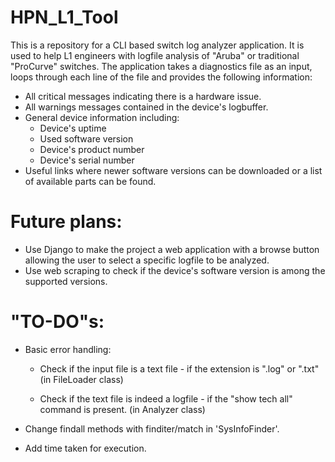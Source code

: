 # HPN_L1_Tool
This is a repository for a CLI based switch log analyzer application. It is used to help L1 engineers with logfile analysis of "Aruba" or traditional "ProCurve" switches.
The application takes a diagnostics file as an input, loops through each line of the file and provides the following information: 
 - All critical messages indicating there is a hardware issue.
 - All warnings messages contained in the device's logbuffer.
 - General device information including:
   * Device's uptime
   * Used software version
   * Device's product number
   * Device's serial number
 - Useful links where newer software versions can be downloaded or a list of available parts can be found.

# Future plans:
- Use Django to make the project a web application with a browse button allowing the user to select a specific logfile to be analyzed.
- Use web scraping to check if the device's software version is among the supported versions.

# "TO-DO"s:
- Basic error handling:
  - Check if the input file is a text file - if the extension is ".log" or ".txt" (in FileLoader class)
  
  - Check if the text file is indeed a logfile - if the "show tech all" command is present. (in Analyzer class)
  
- Change findall methods with finditer/match in 'SysInfoFinder'.
  
- Add time taken for execution.
